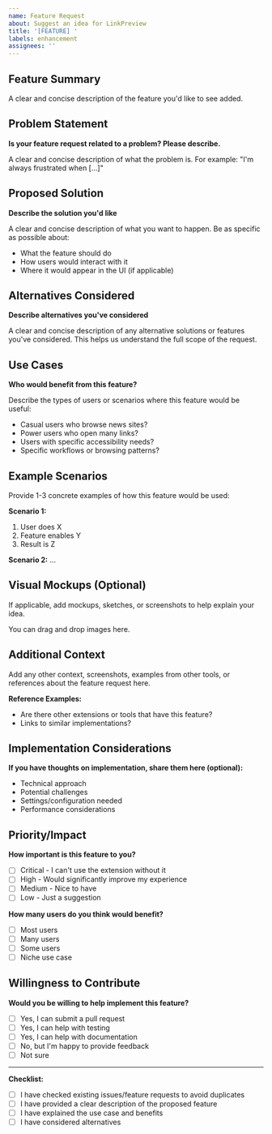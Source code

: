 ```yaml
---
name: Feature Request
about: Suggest an idea for LinkPreview
title: '[FEATURE] '
labels: enhancement
assignees: ''
---
```


## Feature Summary

A clear and concise description of the feature you'd like to see added.

## Problem Statement

**Is your feature request related to a problem? Please describe.**

A clear and concise description of what the problem is. For example: "I'm always frustrated when [...]"

## Proposed Solution

**Describe the solution you'd like**

A clear and concise description of what you want to happen. Be as specific as possible about:
- What the feature should do
- How users would interact with it
- Where it would appear in the UI (if applicable)

## Alternatives Considered

**Describe alternatives you've considered**

A clear and concise description of any alternative solutions or features you've considered. This helps us understand the full scope of the request.

## Use Cases

**Who would benefit from this feature?**

Describe the types of users or scenarios where this feature would be useful:
- Casual users who browse news sites?
- Power users who open many links?
- Users with specific accessibility needs?
- Specific workflows or browsing patterns?

## Example Scenarios

Provide 1-3 concrete examples of how this feature would be used:

**Scenario 1:**
1. User does X
2. Feature enables Y
3. Result is Z

**Scenario 2:**
...

## Visual Mockups (Optional)

If applicable, add mockups, sketches, or screenshots to help explain your idea.

You can drag and drop images here.

## Additional Context

Add any other context, screenshots, examples from other tools, or references about the feature request here.

**Reference Examples:**
- Are there other extensions or tools that have this feature?
- Links to similar implementations?

## Implementation Considerations

**If you have thoughts on implementation, share them here (optional):**
- Technical approach
- Potential challenges
- Settings/configuration needed
- Performance considerations

## Priority/Impact

**How important is this feature to you?**
- [ ] Critical - I can't use the extension without it
- [ ] High - Would significantly improve my experience
- [ ] Medium - Nice to have
- [ ] Low - Just a suggestion

**How many users do you think would benefit?**
- [ ] Most users
- [ ] Many users
- [ ] Some users
- [ ] Niche use case

## Willingness to Contribute

**Would you be willing to help implement this feature?**
- [ ] Yes, I can submit a pull request
- [ ] Yes, I can help with testing
- [ ] Yes, I can help with documentation
- [ ] No, but I'm happy to provide feedback
- [ ] Not sure

---

**Checklist:**
- [ ] I have checked existing issues/feature requests to avoid duplicates
- [ ] I have provided a clear description of the proposed feature
- [ ] I have explained the use case and benefits
- [ ] I have considered alternatives
